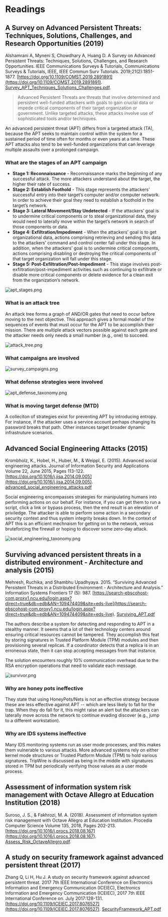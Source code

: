 # Readings

## A Survey on Advanced Persistent Threats: Techniques, Solutions, Challenges, and Research Opportunities (2019)

Alshamrani A, Myneni S, Chowdhary A, Huang D. A Survey on Advanced Persistent Threats: Techniques, Solutions, Challenges, and Research Opportunities. IEEE Communications Surveys & Tutorials, Communications Surveys & Tutorials, IEEE, IEEE Commun Surv Tutorials. 2019;21(2):1851-1877. [https://doi.org/10.1109/COMST.2019.2891891](https://doi.org/10.1109/COMST.2019.2891891). [Survey_APT_Techniques_Solutions_Challenges.pdf](Survey_APT_Techniques_Solutions_Challenges.pdf).

> Advanced Persistent Threats are threats that involve determined and persistent well-funded attackers with goals to gain crucial data or impede critical components of their target organization or government. Unlike targeted attacks, these attacks involve use of sophisticated tools and/or techniques.

An advanced persistent threat (APT) differs from a targeted attack (TA), because the APT seeks to maintain control within the system for a sustained period of time often for months or even years at a time.  These APT attacks also tend to be well-funded organizations that can leverage multiple assaults over a prolonged campaign.

### What are the stages of an APT campaign

- **Stage 1: Reconnaissance** - Reconnaissance marks the beginning of any successful attack. The more attackers understand about the target, the higher their rate of success.
- **Stage 2: Establish Foothold** - This stage represents the attackers’ successful entry into their target’s computer and/or computer network. In order to achieve their goal they need to establish a foothold in the target’s network.
- **Stage 3: Lateral Movement/Stay Undetected** - If the attackers’ goal is to undermine critical components or to steal organizational data, they would need to laterally move within the target’s network in search of those components or data.
- **Stage 4: Exfiltration/Impediment** - When the attackers’ goal is to get organizational data, actions comprising retrieving and sending this data to the attackers’ command and control center fall under this stage. In addition, when the attackers’ goal is to undermine critical components, actions comprising disabling or destroying the critical components of that target organization will fall under this stage.
- **Stage 5: Post-Exfiltration/Post-Impediment** - This stage involves post-exfiltration/post-impediment activities such as continuing to exfiltrate or disable more critical components or delete evidence for a clean exit from the organization’s network.

![apt_stages.png](apt_stages.png)

### What is an attack tree

An attack tree forms a graph of AND/OR gates that need to occur before moving to the next objective.  This approach gives a formal model of the sequences of events that must occur for the APT to be accomplish their mission.  There are multiple attack vectors possible against each gate and the attacker needs only needs a small number (e.g., one) to succeed.

![attack_tree.png](attack_tree.png)

### What campaigns are involved

![survey_campaigns.png](survey_campaigns.png)

### What defense strategies were involved

![apt_defense_taxonomy.png](apt_defense_taxonomy.png)

### What is moving target defense (MTD)

A colleciton of strategies exist for preventing APT by introducing entropy.  For instance, if the attacker uses a service account perhaps changing its password breaks that path.  Other instances target broader dynamic infrastruture scenarios.

## Advanced Social Engineering Attacks (2015)

Krombholz, K., Hobel, H., Huber, M., & Weippl, E. (2015). Advanced social engineering attacks. Journal of Information Security and Applications Volume 22, June 2015, Pages 113-122. [https://doi.org/10.1016/j.jisa.2014.09.005](https://doi.org/10.1016/j.jisa.2014.09.005). [advanced_social_engineering_attacks.pdf](advanced_social_engineering_attacks.pdf)

Social engineering encompasses strategies for manipulating humans into performing actions on our behalf.  For instance, if you can get them to run a script, click a link or bypass process, then the end result is an elevation of priviledge.  The attacker is able to perform some action in a secondary security context and thus system integrity breaks down.  In the context of APT this is an efficient mechnaism for getting on to the network, versus bruteforcing the firewall or hoping to discover some zero-day attack.

![social_engineering_taxonomy.png](social_engineering_taxonomy.png)

## Surviving advanced persistent threats in a distributed environment - Architecture and analysis (2015)

Mehresh, Ruchika, and Shambhu Upadhyaya. 2015. “Surviving Advanced Persistent Threats in a Distributed Environment - Architecture and Analysis.” Information Systems Frontiers 17 (5): 987. [https://search-ebscohost-com.proxy1.ncu.edu/login.aspx?direct=true&db=edb&AN=109474409&site=eds-live](https://search-ebscohost-com.proxy1.ncu.edu/login.aspx?direct=true&db=edb&AN=109474409&site=eds-live). [Surviving_APT.pdf](Surviving_APT.pdf)

The authors describe a system for detecting and responding to APT in a stealthy manner.  It seems that a lot of their technology centers around ensuring critical resources cannot be tampered.  They accomplish this feat by storing signatures in Trusted Platform Module (TPM) modules and then provisioning several replicas.  If a coordinator detects that a replica is in an erroneous state, then it can stop accepting messages from that instance.

The solution encounters roughly 10% communication overhead due to the RSA encryption operations that need to validate each message.

![survivor.png](survivor.png)

### Why are honey pots ineffective

They state that using HoneyPots/Nets is not an effective strategy because these are less effective against APT -- which are less likely to fall for the trap.  When they do fall for it, this might raise an alert but the attackers can laterally move across the network to continue evading discover (e.g., jump to a different workstation).

### Why are IDS systems ineffective

Many IDS monitoring systems run as user mode processes, and this makes them vulnerable to various attacks.  More advanced systems rely on either kernel mode structures or Trusted Platform Module (TPM) to hold various signatures.  TripWire is discussed as being in the middle with signatures stored in TPM but periodically verifying those values as a user mode process.

## Assessment of information system risk management with Octave Allegro at Education Institution (2018)

Suroso, J. S., & Fakhrozi, M. A. (2018). Assessment of information system risk management with Octave Allegro at Education Institution. Procedia Computer Science Volume 135, 2018, Pages 202-213. [https://doi.org/10.1016/j.procs.2018.08.167](https://doi.org/10.1016/j.procs.2018.08.167). [Assess_Risk_OctaveAllegro.pdf](Assess_Risk_OctaveAllegro.pdf).

## A study on security framework against advanced persistent threat (2017)

Zhang Q, Li H, Hu J. A study on security framework against advanced persistent threat. 2017 7th IEEE International Conference on Electronics Information and Emergency Communication (ICEIEC), Electronics Information and Emergency Communication (ICEIEC), 2017 7th IEEE International Conference on. July 2017:128-131. [https://doi.org/10.1109/ICEIEC.2017.8076527](https://doi.org/10.1109/ICEIEC.2017.8076527). [SecurityFramework_APT.pdf](SecurityFramework_APT.pdf)
